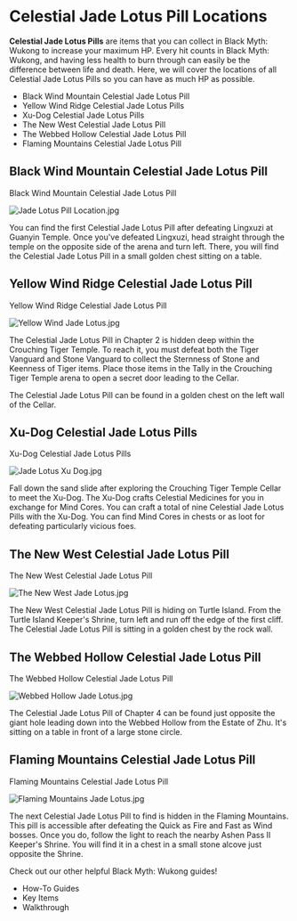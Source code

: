 # Celestial Jade Lotus Pill Locations

**Celestial Jade Lotus Pills** are items that you can collect in Black Myth: Wukong to increase your maximum HP. Every hit counts in Black Myth: Wukong, and having less health to burn through can easily be the difference between life and death. Here, we will cover the locations of all Celestial Jade Lotus Pills so you can have as much HP as possible. 

  * Black Wind Mountain Celestial Jade Lotus Pill
  * Yellow Wind Ridge Celestial Jade Lotus Pills
  * Xu-Dog Celestial Jade Lotus Pills
  * The New West Celestial Jade Lotus Pill
  * The Webbed Hollow Celestial Jade Lotus Pill
  * Flaming Mountains Celestial Jade Lotus Pill

## Black Wind Mountain Celestial Jade Lotus Pill

Black Wind Mountain Celestial Jade Lotus Pill

![Jade Lotus Pill Location.jpg](https://oyster.ignimgs.com/mediawiki/apis.ign.com/black-myth-wukong/a/ac/Jade_Lotus_Pill_Location.jpg)

You can find the first Celestial Jade Lotus Pill after defeating Lingxuzi at Guanyin Temple. Once you've defeated Lingxuzi, head straight through the temple on the opposite side of the arena and turn left. There, you will find the Celestial Jade Lotus Pill in a small golden chest sitting on a table. 

## Yellow Wind Ridge Celestial Jade Lotus Pill

Yellow Wind Ridge Celestial Jade Lotus Pill

![Yellow Wind Jade Lotus.jpg](https://oyster.ignimgs.com/mediawiki/apis.ign.com/black-myth-wukong/5/5e/Yellow_Wind_Jade_Lotus.jpg)

The Celestial Jade Lotus Pill in Chapter 2 is hidden deep within the Crouching Tiger Temple. To reach it, you must defeat both the Tiger Vanguard and Stone Vanguard to collect the Sternness of Stone and Keenness of Tiger items. Place those items in the Tally in the Crouching Tiger Temple arena to open a secret door leading to the Cellar. 

The Celestial Jade Lotus Pill can be found in a golden chest on the left wall of the Cellar. 

## Xu-Dog Celestial Jade Lotus Pills

Xu-Dog Celestial Jade Lotus Pills

![Jade Lotus Xu Dog.jpg](https://oyster.ignimgs.com/mediawiki/apis.ign.com/black-myth-wukong/f/f2/Jade_Lotus_Xu_Dog.jpg)

Fall down the sand slide after exploring the Crouching Tiger Temple Cellar to meet the Xu-Dog. The Xu-Dog crafts Celestial Medicines for you in exchange for Mind Cores. You can craft a total of nine Celestial Jade Lotus Pills with the Xu-Dog. You can find Mind Cores in chests or as loot for defeating particularly vicious foes. 

## The New West Celestial Jade Lotus Pill

The New West Celestial Jade Lotus Pill

![The New West Jade Lotus.jpg](https://oyster.ignimgs.com/mediawiki/apis.ign.com/black-myth-wukong/d/d0/The_New_West_Jade_Lotus.jpg)

The New West Celestial Jade Lotus Pill is hiding on Turtle Island. From the Turtle Island Keeper's Shrine, turn left and run off the edge of the first cliff. The Celestial Jade Lotus Pill is sitting in a golden chest by the rock wall. 

## The Webbed Hollow Celestial Jade Lotus Pill

The Webbed Hollow Celestial Jade Lotus Pill

![Webbed Hollow Jade Lotus.jpg](https://oyster.ignimgs.com/mediawiki/apis.ign.com/black-myth-wukong/c/c9/Webbed_Hollow_Jade_Lotus.jpg)

The Celestial Jade Lotus Pill of Chapter 4 can be found just opposite the giant hole leading down into the Webbed Hollow from the Estate of Zhu. It's sitting on a table in front of a large stone circle. 

## Flaming Mountains Celestial Jade Lotus Pill

Flaming Mountains Celestial Jade Lotus Pill

![Flaming Mountains Jade Lotus.jpg](https://oyster.ignimgs.com/mediawiki/apis.ign.com/black-myth-wukong/1/1c/Flaming_Mountains_Jade_Lotus.jpg)

The next Celestial Jade Lotus Pill to find is hidden in the Flaming Mountains. This pill is accessible after defeating the Quick as Fire and Fast as Wind bosses. Once you do, follow the light to reach the nearby Ashen Pass II Keeper's Shrine. You will find it in a chest in a small stone alcove just opposite the Shrine. 

Check out our other helpful Black Myth: Wukong guides! 

  * How-To Guides
  * Key Items
  * Walkthrough

